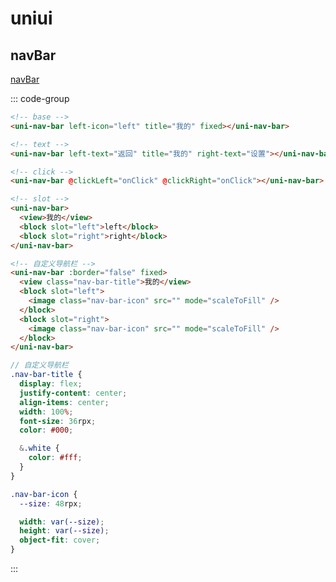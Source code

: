 # uniui

## navBar

[navBar](https://uniapp.dcloud.net.cn/component/uniui/uni-nav-bar.html)

::: code-group

```html [base]
<!-- base -->
<uni-nav-bar left-icon="left" title="我的" fixed></uni-nav-bar>

<!-- text -->
<uni-nav-bar left-text="返回" title="我的" right-text="设置"></uni-nav-bar>

<!-- click -->
<uni-nav-bar @clickLeft="onClick" @clickRight="onClick"></uni-nav-bar>

<!-- slot -->
<uni-nav-bar>
  <view>我的</view>
  <block slot="left">left</block>
  <block slot="right">right</block>
</uni-nav-bar>
```

```html [custom]
<!-- 自定义导航栏 -->
<uni-nav-bar :border="false" fixed>
  <view class="nav-bar-title">我的</view>
  <block slot="left">
    <image class="nav-bar-icon" src="" mode="scaleToFill" />
  </block>
  <block slot="right">
    <image class="nav-bar-icon" src="" mode="scaleToFill" />
  </block>
</uni-nav-bar>
```

```scss [scss]
// 自定义导航栏
.nav-bar-title {
  display: flex;
  justify-content: center;
  align-items: center;
  width: 100%;
  font-size: 36rpx;
  color: #000;

  &.white {
    color: #fff;
  }
}

.nav-bar-icon {
  --size: 48rpx;

  width: var(--size);
  height: var(--size);
  object-fit: cover;
}
```

:::

